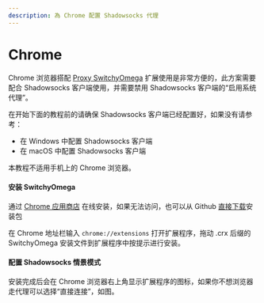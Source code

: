 ```yaml
---
description: 為 Chrome 配置 Shadowsocks 代理
---
```


# Chrome

 Chrome 浏览器搭配 [Proxy SwitchyOmega](https://switchyomega.com/) 扩展使用是非常方便的，此方案需要配合 Shadowsocks 客户端使用，并需要禁用 Shadowsocks 客户端的“启用系统代理”。



在开始下面的教程前的请确保 Shadowsocks 客户端已经配置好，如果没有请参考：

* 在 Windows 中配置 Shadowsocks 客户端
* 在 macOS 中配置 Shadowsocks 客户端

本教程不适用手机上的 Chrome 浏览器。

#### 安装 SwitchyOmega <a id="&#x5B89;&#x88C5;-switchyomega"></a>

通过 [Chrome 应用商店](https://chrome.google.com/webstore/detail/padekgcemlokbadohgkifijomclgjgif) 在线安装，如果无法访问，也可以从 Github [直接下载](https://github.com/FelisCatus/SwitchyOmega/releases)安装包

在 Chrome 地址栏输入 `chrome://extensions` 打开扩展程序，拖动 .crx 后缀的 SwitchyOmega 安装文件到扩展程序中按提示进行安装。

#### 配置 Shadowsocks 情景模式 <a id="&#x914D;&#x7F6E;-shadowsocks-&#x60C5;&#x666F;&#x6A21;&#x5F0F;"></a>

安装完成后会在 Chrome 浏览器右上角显示扩展程序的图标，如果你不想浏览器走代理可以选择“直接连接”，如图。

